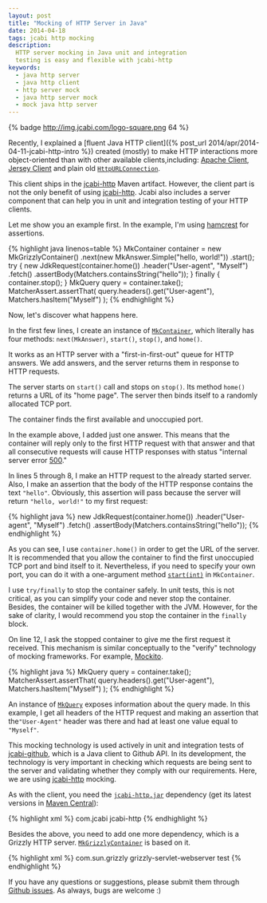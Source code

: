 ```yaml
---
layout: post
title: "Mocking of HTTP Server in Java"
date: 2014-04-18
tags: jcabi http mocking
description:
  HTTP server mocking in Java unit and integration
  testing is easy and flexible with jcabi-http
keywords:
  - java http server
  - java http client
  - http server mock
  - java http server mock
  - mock java http server
---
```


{% badge http://img.jcabi.com/logo-square.png 64 %}

Recently, I explained a
[fluent Java HTTP client]({% post_url 2014/apr/2014-04-11-jcabi-http-intro %})
created (mostly) to make HTTP
interactions more object-oriented than with other available clients,including:
[Apache Client](http://hc.apache.org/httpclient-3.x/),
[Jersey Client](https://jersey.java.net/documentation/latest/client.html)
and plain old
[`HttpURLConnection`](http://docs.oracle.com/javase/7/docs/api/java/net/HttpURLConnection.html).

This client ships in the [jcabi-http](http://http.jcabi.com) Maven artifact.
However, the client part is not the only benefit of using
[jcabi-http](http://http.jcabi.com). Jcabi also includes a server component that
can help you in unit and integration testing of your HTTP clients.

<!--more-->

Let me show you an example first. In the example, I'm using
[hamcrest](http://hamcrest.org/JavaHamcrest/) for assertions.

{% highlight java linenos=table %}
MkContainer container = new MkGrizzlyContainer()
  .next(new MkAnswer.Simple("hello, world!"))
  .start();
try {
  new JdkRequest(container.home())
    .header("User-agent", "Myself")
    .fetch()
    .assertBody(Matchers.containsString("hello"));
} finally {
  container.stop();
}
MkQuery query = container.take();
MatcherAssert.assertThat(
  query.headers().get("User-agent"),
  Matchers.hasItem("Myself")
);
{% endhighlight %}

Now, let's discover what happens here.

In the first few lines, I create an instance of
[`MkContainer`](http://http.jcabi.com/apidocs-1.1/com/jcabi/http/mock/MkContainer.html),
which literally has four methods: `next(MkAnswer)`, `start()`, `stop()`, and
`home()`.

It works as an HTTP server with a "first-in-first-out" queue for HTTP answers.
We add answers, and the server returns them in response to HTTP requests.

The server starts on `start()` call and stops on `stop()`. Its method `home()`
returns a URL of its "home page". The server then binds itself to a randomly
allocated TCP port.

The container finds the first available and unoccupied port.

In the example above, I added just one answer. This means that the container
will reply only to the first HTTP request with that answer and that all
consecutive requests will cause HTTP responses with status "internal server
error [500](http://www.w3.org/Protocols/rfc2616/rfc2616-sec10.html)."

In lines 5 through 8, I make an HTTP request to the already started server.
Also, I make an assertion that the body of the HTTP response contains the text
`"hello"`. Obviously, this assertion will pass because the server will return
`"hello, world!"` to my first request:

{% highlight java %}
new JdkRequest(container.home())
  .header("User-agent", "Myself")
  .fetch()
  .assertBody(Matchers.containsString("hello"));
{% endhighlight %}

As you can see, I use `container.home()` in order to get the URL of the server.
It is recommended that you allow the container to find the first unoccupied TCP
port and bind itself to it. Nevertheless, if you need to specify your own port,
you can do it with a one-argument method
[`start(int)`](http://http.jcabi.com/apidocs-1.3/com/jcabi/http/mock/MkContainer.html#start%28int%29)
in `MkContainer`.

I use `try/finally` to stop the container safely. In unit tests, this is not
critical, as you can simplify your code and never stop the container. Besides,
the container will be killed together with the JVM. However, for the sake of
clarity, I would recommend you stop the container in the `finally` block.

On line 12, I ask the stopped container to give me the first request it
received. This mechanism is similar conceptually to the "verify" technology of
mocking frameworks. For example,
[Mockito](http://docs.mockito.googlecode.com/hg/org/mockito/Mockito.html#4).

{% highlight java %}
MkQuery query = container.take();
MatcherAssert.assertThat(
  query.headers().get("User-agent"),
  Matchers.hasItem("Myself")
);
{% endhighlight %}

An instance of
[`MkQuery`](http://http.jcabi.com/apidocs-1.3/com/jcabi/http/mock/MkQuery.html)
exposes information about the query made. In this example, I get all headers of
the HTTP request and making an assertion that the`"User-Agent"` header was there
and had at least one value equal to `"Myself"`.

This mocking technology is used actively in unit and integration tests of
[jcabi-github](http://github.com/jcabi/jcabi-github), which is a Java client to
Github API. In its development, the technology is very important in checking
which requests are being sent to the server and validating whether they comply
with our requirements. Here, we are using [jcabi-http](http://http.jcabi.com)
mocking.

As with the client, you need the
[`jcabi-http.jar`](http://repo1.maven.org/maven2/com/jcabi/jcabi-http)
dependency
(get its latest versions in [Maven Central](http://search.maven.org/)):

{% highlight xml %}
<dependency>
  <groupId>com.jcabi</groupId>
  <artifactId>jcabi-http</artifactId>
</dependency>
{% endhighlight %}

Besides the above, you need to add one more dependency, which is a Grizzly HTTP
server.
[`MkGrizzlyContainer`](http://http.jcabi.com/apidocs-1.3/com/jcabi/http/mock/MkGrizzlyContainer.html)
is based on it.

{% highlight xml %}
<dependency>
  <groupId>com.sun.grizzly</groupId>
  <artifactId>grizzly-servlet-webserver</artifactId>
  <scope>test</scope>
</dependency>
{% endhighlight %}

If you have any questions or suggestions, please submit them through [Github
issues](http://github.com/jcabi/jcabi-http/issues).
As always, bugs are welcome :)
